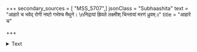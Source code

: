 +++
secondary_sources = [ "MSS_5707",]
jsonClass = "Subhaashita"
text = "आहारे च भवेद् रोगी नष्टो गर्भश्च मैथुने।  \nनिद्रायां ह्रियते लक्ष्मीश् चिन्तायां मरणं ध्रुवम्॥"
title = "आहारे च"

+++

<details><summary>Text</summary>

आहारे च भवेद् रोगी नष्टो गर्भश्च मैथुने।  
निद्रायां ह्रियते लक्ष्मीश् चिन्तायां मरणं ध्रुवम्॥
</details>
